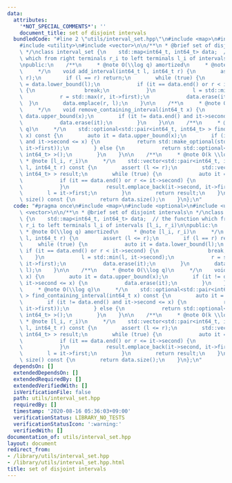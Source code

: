 ```yaml
---
data:
  attributes:
    '*NOT_SPECIAL_COMMENTS*': ''
    document_title: set of disjoint intervals
  bundledCode: "#line 2 \"utils/interval_set.hpp\"\n#include <map>\n#include <optional>\n\
    #include <utility>\n#include <vector>\n\n/**\n * @brief set of disjoint intervals\n\
    \ */\nclass interval_set {\n    std::map<int64_t, int64_t> data;  // the function\
    \ which from right terminals r_i to left terminals l_i of intervals [l_i, r_i)\n\
    \npublic:\n    /**\n     * @note O(\\log q) amortized\n     * @note [l_i, r_i)\n\
    \     */\n    void add_interval(int64_t l, int64_t r) {\n        assert (l <=\
    \ r);\n        if (l == r) return;\n        while (true) {\n            auto it\
    \ = data.lower_bound(l);\n            if (it == data.end() or r < it->second)\
    \ {\n                break;\n            }\n            l = std::min(l, it->second);\n\
    \            r = std::max(r, it->first);\n            data.erase(it);\n      \
    \  }\n        data.emplace(r, l);\n    }\n\n    /**\n     * @note O(\\log q)\n\
    \     */\n    void remove_containing_interval(int64_t x) {\n        auto it =\
    \ data.upper_bound(x);\n        if (it != data.end() and it->second <= x) {\n\
    \            data.erase(it);\n        }\n    }\n\n    /**\n     * @note O(\\log\
    \ q)\n     */\n    std::optional<std::pair<int64_t, int64_t> > find_containing_interval(int64_t\
    \ x) const {\n        auto it = data.upper_bound(x);\n        if (it != data.end()\
    \ and it->second <= x) {\n            return std::make_optional(std::make_pair(it->second,\
    \ it->first));\n        } else {\n            return std::optional<std::pair<int64_t,\
    \ int64_t> >();\n        }\n    }\n\n    /**\n     * @note O(k \\log q)\n    \
    \ * @note [l_i, r_i)\n     */\n    std::vector<std::pair<int64_t, int64_t> > list_intersecting_interval(int64_t\
    \ l, int64_t r) const {\n        assert (l <= r);\n        std::vector<std::pair<int64_t,\
    \ int64_t> > result;\n        while (true) {\n            auto it = data.upper_bound(l);\n\
    \            if (it == data.end() or r <= it->second) {\n                break;\n\
    \            }\n            result.emplace_back(it->second, it->first);\n    \
    \        l = it->first;\n        }\n        return result;\n    }\n\n    size_t\
    \ size() const {\n        return data.size();\n    }\n};\n"
  code: "#pragma once\n#include <map>\n#include <optional>\n#include <utility>\n#include\
    \ <vector>\n\n/**\n * @brief set of disjoint intervals\n */\nclass interval_set\
    \ {\n    std::map<int64_t, int64_t> data;  // the function which from right terminals\
    \ r_i to left terminals l_i of intervals [l_i, r_i)\n\npublic:\n    /**\n    \
    \ * @note O(\\log q) amortized\n     * @note [l_i, r_i)\n     */\n    void add_interval(int64_t\
    \ l, int64_t r) {\n        assert (l <= r);\n        if (l == r) return;\n   \
    \     while (true) {\n            auto it = data.lower_bound(l);\n           \
    \ if (it == data.end() or r < it->second) {\n                break;\n        \
    \    }\n            l = std::min(l, it->second);\n            r = std::max(r,\
    \ it->first);\n            data.erase(it);\n        }\n        data.emplace(r,\
    \ l);\n    }\n\n    /**\n     * @note O(\\log q)\n     */\n    void remove_containing_interval(int64_t\
    \ x) {\n        auto it = data.upper_bound(x);\n        if (it != data.end() and\
    \ it->second <= x) {\n            data.erase(it);\n        }\n    }\n\n    /**\n\
    \     * @note O(\\log q)\n     */\n    std::optional<std::pair<int64_t, int64_t>\
    \ > find_containing_interval(int64_t x) const {\n        auto it = data.upper_bound(x);\n\
    \        if (it != data.end() and it->second <= x) {\n            return std::make_optional(std::make_pair(it->second,\
    \ it->first));\n        } else {\n            return std::optional<std::pair<int64_t,\
    \ int64_t> >();\n        }\n    }\n\n    /**\n     * @note O(k \\log q)\n    \
    \ * @note [l_i, r_i)\n     */\n    std::vector<std::pair<int64_t, int64_t> > list_intersecting_interval(int64_t\
    \ l, int64_t r) const {\n        assert (l <= r);\n        std::vector<std::pair<int64_t,\
    \ int64_t> > result;\n        while (true) {\n            auto it = data.upper_bound(l);\n\
    \            if (it == data.end() or r <= it->second) {\n                break;\n\
    \            }\n            result.emplace_back(it->second, it->first);\n    \
    \        l = it->first;\n        }\n        return result;\n    }\n\n    size_t\
    \ size() const {\n        return data.size();\n    }\n};\n"
  dependsOn: []
  extendedDependsOn: []
  extendedRequiredBy: []
  extendedVerifiedWith: []
  isVerificationFile: false
  path: utils/interval_set.hpp
  requiredBy: []
  timestamp: '2020-08-16 05:36:03+09:00'
  verificationStatus: LIBRARY_NO_TESTS
  verificationStatusIcon: ':warning:'
  verifiedWith: []
documentation_of: utils/interval_set.hpp
layout: document
redirect_from:
- /library/utils/interval_set.hpp
- /library/utils/interval_set.hpp.html
title: set of disjoint intervals
---
```

